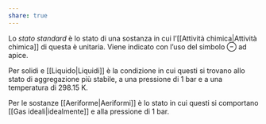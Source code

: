 ```yaml
---
share: true
---
```

Lo *stato standard* è lo stato di una sostanza in cui l’[[Attività chimica|Attività chimica]] di questa è unitaria. Viene indicato con l’uso del simbolo $\ominus$ ad apice.

Per solidi e [[Liquido|Liquidi]] è la condizione in cui questi si trovano allo stato di aggregazione più stabile, a una pressione di 1 bar e a una temperatura di 298.15 K.

Per le sostanze [[Aeriforme|Aeriformi]] è lo stato in cui questi si comportano [[Gas ideali|idealmente]] e alla pressione di 1 bar.